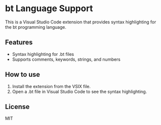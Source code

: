# bt Language Support

This is a Visual Studio Code extension that provides syntax highlighting for the bt programming language.

## Features

- Syntax highlighting for .bt files
- Supports comments, keywords, strings, and numbers

## How to use

1. Install the extension from the VSIX file.
2. Open a .bt file in Visual Studio Code to see the syntax highlighting.

## License

MIT